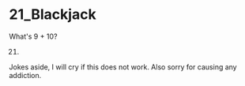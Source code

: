 # 21_Blackjack
What's 9 + 10?

21.

Jokes aside, I will cry if this does not work. Also sorry for causing any addiction.
